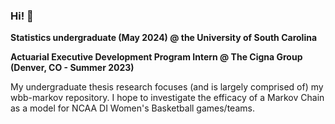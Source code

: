 ### Hi! 👋

**Statistics undergraduate (May 2024) @ the University of South Carolina**

**Actuarial Executive Development Program Intern @ The Cigna Group (Denver, CO - Summer 2023)**                                                                     

My undergraduate thesis research focuses (and is largely comprised of) my wbb-markov repository. I hope to investigate the efficacy of a Markov Chain as a model for NCAA DI Women's Basketball games/teams.
